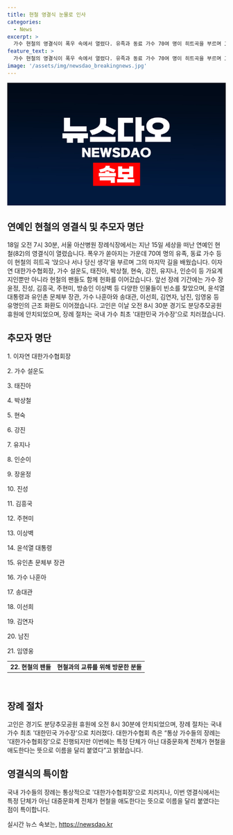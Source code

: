 ```yaml
---
title: 현철 영결식 눈물로 인사
categories:
  - News
excerpt: >
  가수 현철의 영결식이 폭우 속에서 열렸다. 유족과 동료 가수 70여 명이 히트곡을 부르며 고인을 보냈고, 장례에는 윤석열 대통령과 여러 유명인이 참석했다. 고인은 경기도 분당추모공원 휴에 안치되었는데, 장례는 국내 가수 최초로 대한민국 가수장으로 진행되었다. 이번 장례는 대중문화계 전체의 애도를 받아 특별히 치러진 것으로 대한가수협회가 설명했다.
feature_text: >
  가수 현철의 영결식이 폭우 속에서 열렸다. 유족과 동료 가수 70여 명이 히트곡을 부르며 고인을 보냈고, 장례에는 윤석열 대통령과 여러 유명인이 참석했다. 고인은 경기도 분당추모공원 휴에 안치되었는데, 장례는 국내 가수 최초로 대한민국 가수장으로 진행되었다. 이번 장례는 대중문화계 전체의 애도를 받아 특별히 치러진 것으로 대한가수협회가 설명했다.
image: '/assets/img/newsdao_breakingnews.jpg'
---
```


<p><img src="/assets/img/newsdao_breakingnews.jpg" alt="firstkoreanews 속보" /></p>

<h2>연예인 현철의 영결식 및 추모자 명단</h2>

<p data-ke-size="size16">18일 오전 7시 30분, 서울 아산병원 장례식장에서는 지난 15일 세상을 떠난 연예인 현철(82)의 영결식이 열렸습니다. 폭우가 쏟아지는 가운데 70여 명의 유족, 동료 가수 등이 현철의 히트곡 ‘앉으나 서나 당신 생각’을 부르며 그의 마지막 길을 배웠습니다. 이자연 대한가수협회장, 가수 설운도, 태진아, 박상철, 현숙, 강진, 유지나, 인순이 등 가요계 지인뿐만 아니라 현철의 팬들도 함께 헌화를 이어갔습니다. 앞선 장례 기간에는 가수 장윤정, 진성, 김흥국, 주현미, 방송인 이상벽 등 다양한 인물들이 빈소를 찾았으며, 윤석열 대통령과 유인촌 문체부 장관, 가수 나훈아와 송대관, 이선희, 김연자, 남진, 임영웅 등 유명인의 근조 화환도 이어졌습니다. 고인은 이날 오전 8시 30분 경기도 분당추모공원 휴원에 안치되었으며, 장례 절차는 국내 가수 최초 '대한민국 가수장'으로 치러졌습니다.</p>

<h2 data-ke-size="size26">추모자 명단</h2>

<p data-ke-size="size16">1. 이자연 대한가수협회장</p>

<p data-ke-size="size16">2. 가수 설운도</p>

<p data-ke-size="size16">3. 태진아</p>

<p data-ke-size="size16">4. 박상철</p>

<p data-ke-size="size16">5. 현숙</p>

<p data-ke-size="size16">6. 강진</p>

<p data-ke-size="size16">7. 유지나</p>

<p data-ke-size="size16">8. 인순이</p>

<p data-ke-size="size16">9. 장윤정</p>

<p data-ke-size="size16">10. 진성</p>

<p data-ke-size="size16">11. 김흥국</p>

<p data-ke-size="size16">12. 주현미</p>

<p data-ke-size="size16">13. 이상벽</p>

<p data-ke-size="size16">14. 윤석열 대통령</p>

<p data-ke-size="size16">15. 유인촌 문체부 장관</p>

<p data-ke-size="size16">16. 가수 나훈아</p>

<p data-ke-size="size16">17. 송대관</p>

<p data-ke-size="size16">18. 이선희</p>

<p data-ke-size="size16">19. 김연자</p>

<p data-ke-size="size16">20. 남진</p>

<p data-ke-size="size16">21. 임영웅</p>

<table>
    <tbody>
        <tr>
            <td style="text-align: center; height: 17px;"><b>22. 현철의 팬들</b></td>
            <td style="text-align: center; height: 17px;"><b>현철과의 교류를 위해 방문한 분들</b></td>
        </tr>
    </tbody>
</table>

<p data-ke-size="size16">&nbsp;</p>

<h2 data-ke-size="size26">장례 절차</h2>

<p data-ke-size="size16">고인은 경기도 분당추모공원 휴원에 오전 8시 30분에 안치되었으며, 장례 절차는 국내 가수 최초 '대한민국 가수장'으로 치러졌다. 대한가수협회 측은 “통상 가수들의 장례는 '대한가수협회장'으로 진행되지만 이번에는 특정 단체가 아닌 대중문화계 전체가 현철을 애도한다는 뜻으로 이름을 달리 붙였다”고 밝혔습니다.</p>

<h2 data-ke-size="size26">영결식의 특이함</h2>

<p data-ke-size="size16">국내 가수들의 장례는 통상적으로 '대한가수협회장'으로 치러지나, 이번 영결식에서는 특정 단체가 아닌 대중문화계 전체가 현철을 애도한다는 뜻으로 이름을 달리 붙였다는 점이 특이합니다.</p>
실시간 뉴스 속보는, <a href="https://newsdao.kr" rel="dofollow">https://newsdao.kr</a>


